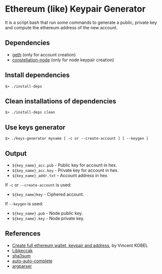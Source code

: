 # Ethereum (like) Keypair Generator

It is a script bash that run some commands to generate a public, private key and compute the ethereum address of the new account.

## Dependencies 
- [geth](https://github.com/ethereum/go-ethereum/wiki/geth) (only for account creation)
- [constellation-node](https://github.com/jpmorganchase/constellation) (only for node keypair creation)

## Install dependencies
```
$> ./install-deps
```

## Clean installations of dependencies
```
$> ./install-deps clean
```

## Use keys generator
```
$> ./keys-generator myname [ -c or --create-account ] [ --keygen ]
```

## Output
- `${key_name}_acc.pub` - Public key for account in hex.
- `${key_name}_acc.key` - Private key for account in hex.
- `${key_name}_addr.txt` - Account address in hex.

If `-c` or `--create-account` is used:
- `${key_name}key` - Ciphered account.

If `--keygen` is used:
- `${key_name}.pub` - Node public key.
- `${key_name}.key` - Node private key.

## References
- [Create full ethereum wallet, keypair and address](https://kobl.one/blog/create-full-ethereum-keypair-and-address/), by Vincent KOBEL
- [Libkeccak](https://github.com/maandree/libkeccak)
- [sha3sum](https://github.com/maandree/sha3sum)
- [auto-auto-complete](https://github.com/maandree/auto-auto-complete)
- [argparser](https://github.com/maandree/argparser)
